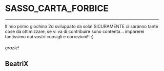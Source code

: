 # SASSO_CARTA_FORBICE

 *** 

Il mio primo giochino 2d sviluppato da sola!
SICURAMENTE ci saranno tante cose da ottimizzare, se vi va di contribuire sono contenta... imparerei tantissimo dai vostri consigli e correzioni!! :)

###### grazie!

## BeatriX
